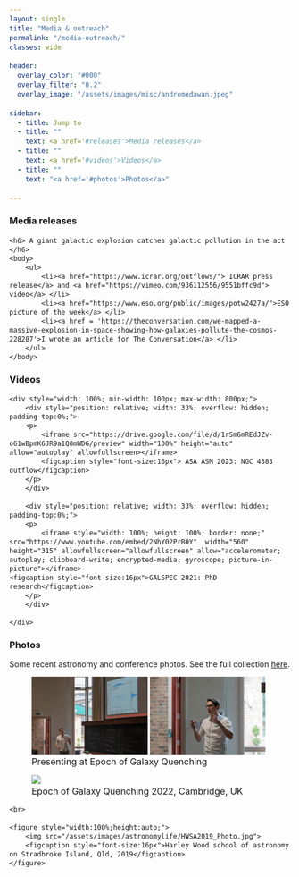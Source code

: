 ```yaml
---
layout: single
title: "Media & outreach"
permalink: "/media-outreach/"
classes: wide

header:
  overlay_color: "#000"
  overlay_filter: "0.2"
  overlay_image: "/assets/images/misc/andromedawan.jpeg"

sidebar:
  - title: Jump to
  - title: ""
    text: <a href='#releases'>Media releases</a>
  - title: ""
    text: <a href='#videos'>Videos</a>
  - title: ""
    text: "<a href='#photos'>Photos</a>"

---
```





<div id="releases"> 
<h3> Media releases </h3>
 
    <h6> A giant galactic explosion catches galactic pollution in the act </h6>
    <body> 
        <ul>
            <li><a href="https://www.icrar.org/outflows/"> ICRAR press release</a> and <a href="https://vimeo.com/936112556/9551bffc9d"> video</a> </li>
            <li><a href="https://www.eso.org/public/images/potw2427a/">ESO picture of the week</a> </li>
            <li><a href = 'https://theconversation.com/we-mapped-a-massive-explosion-in-space-showing-how-galaxies-pollute-the-cosmos-228287'>I wrote an article for The Conversation</a> </li>
        </ul>
    </body>
    
</div>




<div id="videos">
    <h3> Videos </h3>

    <div style="width: 100%; min-width: 100px; max-width: 800px;">
        <div style="position: relative; width: 33%; overflow: hidden; padding-top:0%;">
        <p>
            <iframe src="https://drive.google.com/file/d/1rSm6mREdJZv-o61wBpmK6JR9a1Q8mWDG/preview" width="100%" height="auto" allow="autoplay" allowfullscreen></iframe>
            <figcaption style="font-size:16px"> ASA ASM 2023: NGC 4383 outflow</figcaption>
        </p>
        </div>
        
        <div style="position: relative; width: 33%; overflow: hidden; padding-top:0%;">
        <p>
            <iframe style="width: 100%; height: 100%; border: none;" src="https://www.youtube.com/embed/2NhY02PrB0Y"  width="560" height="315" allowfullscreen="allowfullscreen" allow="accelerometer; autoplay; clipboard-write; encrypted-media; gyroscope; picture-in-picture"></iframe>
    <figcaption style="font-size:16px">GALSPEC 2021: PhD research</figcaption>
        </p>
        </div>
        
    </div>
</div>
    
        

      


<div id="photos"> 
<h3> Photos </h3>
<p> 
    Some recent astronomy and conference photos. See the full collection <a href="/media-outreach/photos/index.html">here</a>.
    </p>
  <figure>
   <img src="/assets/images/astronomylife/Galaxy_Quenching_talk1.jpeg" style="width:49%;height:auto">
    <img src="/assets/images/astronomylife/Galaxy_Quenching_talk2.jpeg" style="width:49%;height:auto">
    <figcaption style="font-size:16px">Presenting at Epoch of Galaxy Quenching</figcaption>
  </figure>

  <figure style="width:100%;height:auto">
    <img src="/assets/images/astronomylife/Galaxy_Quenching_photo 2022.jpeg">
    <figcaption style="font-size:16px">Epoch of Galaxy Quenching 2022, Cambridge, UK</figcaption>
  </figure>

    <br>

    <figure style="width:100%;height:auto;">
        <img src="/assets/images/astronomylife/HWSA2019_Photo.jpg">
        <figcaption style="font-size:16px">Harley Wood school of astronomy on Stradbroke Island, Qld, 2019</figcaption>
    </figure>   
</div>


